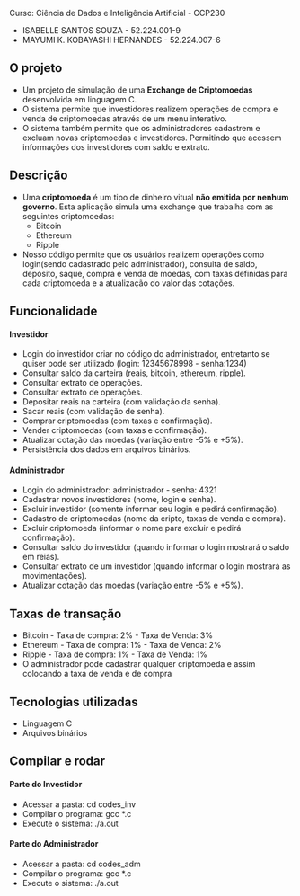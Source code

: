 Curso: Ciência de Dados e Inteligência Artificial - CCP230

 - ISABELLE SANTOS SOUZA - 52.224.001-9 
 - MAYUMI K. KOBAYASHI HERNANDES - 52.224.007-6

## O projeto
   - Um projeto de simulação de uma **Exchange de Criptomoedas** desenvolvida em linguagem C.
   - O sistema permite que investidores realizem operações de compra e venda de criptomoedas através de um menu interativo.
   - O sistema também permite que os administradores cadastrem e excluam novas criptomoedas e investidores. Permitindo que acessem informações dos investidores com saldo e extrato.

## Descrição
- Uma **criptomoeda** é um tipo de dinheiro vitual **não emitida por nenhum governo**. Esta aplicação simula uma exchange que trabalha com as seguintes criptomoedas:
   - Bitcoin
   - Ethereum
   - Ripple
- Nosso código permite que os usuários realizem operações como login(sendo cadastrado pelo administrador), consulta de saldo, depósito, saque, compra e venda de moedas, com taxas definidas para cada criptomoeda e a atualização do valor das cotações.

## Funcionalidade
#### Investidor
- Login do investidor criar no código do administrador, entretanto se quiser pode ser utilizado (login: 12345678998 - senha:1234)
- Consultar saldo da carteira (reais, bitcoin, ethereum, ripple).  
- Consultar extrato de operações. 
- Consultar extrato de operações.
- Depositar reais na carteira (com validação da senha).
- Sacar reais (com validação de senha).
- Comprar criptomoedas (com taxas e confirmação). 
- Vender criptomoedas (com taxas e confirmação).
- Atualizar cotação das moedas (variação entre -5% e +5%). 
- Persistência dos dados em arquivos binários.

#### Administrador
 - Login do administrador: administrador - senha: 4321
 - Cadastrar novos investidores (nome, login e senha).
 - Excluir investidor (somente informar seu login e pedirá confirmação).
 - Cadastro de criptomoedas (nome da cripto, taxas de venda e compra).
 - Excluir criptomoeda (informar o nome para excluir e pedirá confirmação).
 - Consultar saldo do investidor (quando informar o login mostrará o saldo em reias).
 - Consultar extrato de um investidor (quando informar o login mostrará as movimentações).
 - Atualizar cotação das moedas (variação entre -5% e +5%).

## Taxas de transação
   - Bitcoin - Taxa de compra: 2% - Taxa de Venda: 3%
   - Ethereum - Taxa de compra: 1% - Taxa de Venda: 2%
   - Ripple - Taxa de compra: 1% - Taxa de Venda: 1%
   - O administrador pode cadastrar qualquer criptomoeda e assim colocando a taxa de venda e de compra

## Tecnologias utilizadas
   - Linguagem C
   - Arquivos binários

##  Compilar e rodar
#### Parte do Investidor
   - Acessar a pasta: cd codes_inv
   - Compilar o programa: gcc *.c 
   - Execute o sistema: ./a.out
#### Parte do Administrador
   - Acessar a pasta: cd codes_adm
   - Compilar o programa: gcc *.c 
   - Execute o sistema: ./a.out
